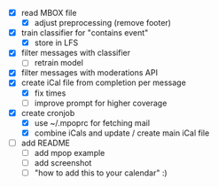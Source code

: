 - [x] read MBOX file
    - [x] adjust preprocessing (remove footer)
- [x] train classifier for "contains event"
  - [x] store in LFS
- [x] filter messages with classifier
  - [ ] retrain model
- [x] filter messages with moderations API
- [x] create iCal file from completion per message
  - [x] fix times
  - [ ] improve prompt for higher coverage
- [x] create cronjob
    - [x] use ~/.mpoprc for fetching mail
    - [x] combine iCals and update / create main iCal file
- [ ] add README
    - [ ] add mpop example
    - [ ] add screenshot
    - [ ] "how to add this to your calendar" :)
